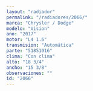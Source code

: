 ```yaml
---
layout: "radiador"
permalink: "/radiadores/2066/"
marca: "Chrysler / Dodge"
modelo: "Vision"
ano: "2017"
motor: "L4 1.6"
transmision: "Automática"
parte: "51851016"
clima: "Con clima"
alto: "18 3/4"
ancho: "15 3/8"
observaciones: ""
id: "2066"
---
```


